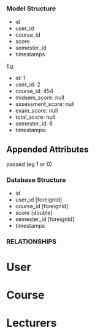 ### Model Structure

- id
- user_id
- course_id
- score
- semester_id
- timestamps


Eg:
- id: 1
- user_id: 2
- course_id: 454
- midsem_score: null
- assessment_score: null
- exam_score: null
- total_score: null
- semester_id: 6
- timestamps: 


## Appended Attributes
passed (eg 1 or 0)
    

### Database Structure
- id
- user_id [foreignId]
- course_id [foreignId]
- score [double]
- semester_id [foreignId]
- timestamps


### RELATIONSHIPS
# User

# Course

# Lecturers



<!-- This Model would be used for Course Registration -->







